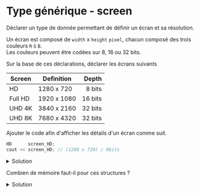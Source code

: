 # Type générique - screen

Déclarer un type de donnée permettant de définir un écran et sa résolution.

Un écran est composé de `width` x `height` `pixel`, chacun composé des trois couleurs `R` `G` `B`.<br>
Les couleurs peuvent être codées sur 8, 16 ou 32 bits. 

Sur la base de ces déclarations, déclarer les écrans suivants

| Screen   | Definition  | Depth   |
|----------|-------------|--------:|
| HD       | 1280 x 720  |  8 bits |
| Full HD  | 1920 x 1080 | 16 bits |
| UHD 4K   | 3840 x 2160 | 32 bits |
| UHD 8K   | 7680 x 4320 | 32 bits |

Ajouter le code afin d'afficher les détails d'un écran comme suit.

~~~cpp
HD      screen_HD;
cout << screen_HD; // (1280 x 720) / 8bits
~~~

<details>
<summary>Solution</summary>

~~~cpp
#include <iostream>
#include <array>
#include <cstdint>

using namespace std;

//------------------------------------------------------------
template <typename T>
struct Pixel {
   T R;
   T G;
   T B;
};

//------------------------------------------------------------
template <typename T, size_t width>
using Line = array<Pixel<T>, width>;

//------------------------------------------------------------
template <typename T, size_t width, size_t height>
using Screen = array< Line<T, width>, height>;

//------------------------------------------------------------
using HD      = Screen<uint8_t,  1280,  720>;
using Full_HD = Screen<uint16_t, 1920, 1080>;
using UHD_4k  = Screen<uint32_t, 3840, 2160>;
using UHD_8k  = Screen<uint32_t, 7680, 4320>;

//------------------------------------------------------------
template <typename T, size_t width, size_t height>
ostream& operator<< (ostream& os, const Screen<T, width, height>& s);

//------------------------------------------------------------
int main() {
   HD      screen_HD;
   Full_HD screen_Full_HD;
   UHD_4k  screen_UHD_4k;
   UHD_8k  screen_UHD_8k;

   cout << screen_HD << endl;
}

//------------------------------------------------------------
template <typename T, size_t width, size_t height>
ostream& operator<< (ostream& os, const Screen<T, width, height>& s) {
   if(s.empty()) return os;
   os << "(" << s[0].size() << " x " << s.size() << ") / "
      << sizeof(T) * 8 << "bits";
   return os;
}
~~~

</details>

Combien de mémoire faut-il pour ces structures ?

<details>
<summary>Solution</summary>

| Screen  | Definition  | Colors | Depth | Bits          | Bytes       | MB    |
|---------|-------------|:------:|:-----:|--------------:|------------:|------:|
| HD      | 1280 x 720  |   3    |   8   |    22,118,400 |   2,764,800 |   2.8 |
| Full HD | 1920 x 1080 |   3    |  16   |    99,532,800 |  12,441,600 |  12.4 |
| UHD 4K  | 3840 x 2160 |   3    |  32   |   796,262,400 |  99,532,800 |  99.5 |
| UHD 8K  | 7680 x 4320 |   3    |  32   | 3,185,049,600 | 398,131,200 | 398.1 |
</details>
